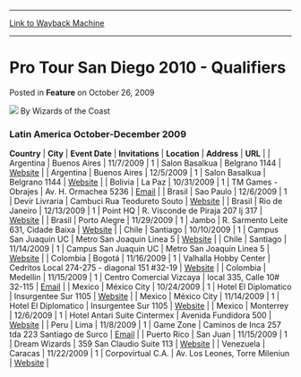 
---
[Link to Wayback Machine](https://web.archive.org/web/20220627004733/https://magic.wizards.com/en/articles/archive/feature/pro-tour-san-diego-2010-qualifiers-2009-10-26)

[_metadata_:wayback_url]:- "https://magic.wizards.com/en/articles/archive/feature/pro-tour-san-diego-2010-qualifiers-2009-10-26"
[_metadata_:wayback_raw_url]:- "https://web.archive.org/web/20220627004733id_/https://magic.wizards.com/en/articles/archive/feature/pro-tour-san-diego-2010-qualifiers-2009-10-26"
[_metadata_:wayback_capture_timestamp]:- "2022-06-27 00:47:33+00:00"
[_metadata_:publish_date]:- "2009-10-26"
[_metadata_:description]:- "Latin America October-December 2009 CountryCityEvent DateInvitationsLocationAddressURL ArgentinaBuenos Aires11/7/20091Salon BasalkuaBelgrano 1144Website ArgentinaBuenos Aires12/5/20091Salon BasalkuaBelgrano 1144Website BoliviaLa Paz10/31/20091TM Games - ObrajesAv. H. Ormachea 5236Email BrasilSao Paulo12/6/20091Devir LivrariaCambuci Rua Teodureto SoutoWebsite BrasilRio de"
[_metadata_:generator]:- "Drupal 7 (http://drupal.org)"
---


Pro Tour San Diego 2010 - Qualifiers
====================================



 Posted in **Feature**
 on October 26, 2009 






![](https://media.magic.wizards.com/styles/auth_small/public/images/person/wizards_author.jpg)
By Wizards of the Coast












### Latin America  October-December 2009




 **Country** | **City** | **Event Date** | **Invitations** | **Location** | **Address** | **URL** |
| Argentina | Buenos Aires | 11/7/2009 | 1 | Salon Basalkua | Belgrano 1144 | [Website](http://juegosdeque.com) |
| Argentina | Buenos Aires | 12/5/2009 | 1 | Salon Basalkua | Belgrano 1144 | [Website](http://juegosdeque.com) |
| Bolivia | La Paz | 10/31/2009 | 1 | TM Games - Obrajes | Av. H. Ormachea 5236 | [Email](mailto:evillegas@tmgames.com) |
| Brasil | Sao Paulo | 12/6/2009 | 1 | Devir Livraria | Cambuci Rua Teodureto Souto | [Website](http://www.devir.com.br) |
| Brasil | Rio de Janeiro | 12/13/2009 | 1 | Point HQ | R. Visconde de Piraja 207 lj 317 | [Website](http://www.devir.com.br) |
| Brasil | Porto Alegre | 11/29/2009 | 1 | Jambo  | R. Sarmento Leite 631, Cidade Baixa | [Website](http://www.devir.com.br) |
| Chile | Santiago | 10/10/2009 | 1 | Campus San Juaquin UC | Metro San Joaquin Linea 5 | [Website](http://www.devir.cl) |
| Chile | Santiago | 11/14/2009 | 1 | Campus San Juaquin UC | Metro San Joaquin Linea 5 | [Website](http://www.devir.cl) |
| Colombia | Bogotá | 11/16/2009 | 1 | Valhalla Hobby Center | Cedritos Local 274-275 - diagonal 151 #32-19 | [Website](http://www.juegosestrategicos.net) |
| Colombia | Medellin | 11/15/2009 | 1 | Centro Comercial Vizcaya | local 335, Calle 10# 32-115 | [Email](mailto:dracovizcaya@hotmail.com) |
| Mexico | México City | 10/24/2009 | 1 | Hotel El Diplomatico | Insurgentee Sur 1105 | [Website](http://www.necrotower.com) |
| Mexico | México City | 11/14/2009 | 1 | Hotel El Diplomatico | Insurgentee Sur 1105 | [Website](http://www.necrotower.com) |
| Mexico | Monterrey | 12/6/2009 | 1 | Hotel Antari Suite Cintermex | Avenida Fundidora 500 | [Website](http://www.tcg-mty.com) |
| Peru | Lima | 11/8/2009 | 1 | Game Zone | Caminos de Inca 257 tda 223 Santiago de Surco | [Email](mailto:enrique.sanders@gmail.com) |
| Puerto Rico | San Juan | 11/15/2009 | 1 | Dream Wizards | 359 San Claudio Suite 113 | [Website](http://www.fjgames.com) |
| Venezuela | Caracas | 11/22/2009 | 1 | Corpovirtual C.A. | Av. Los Leones, Torre Mileniun | [Website](http://www.magicvenezuela.com) |







